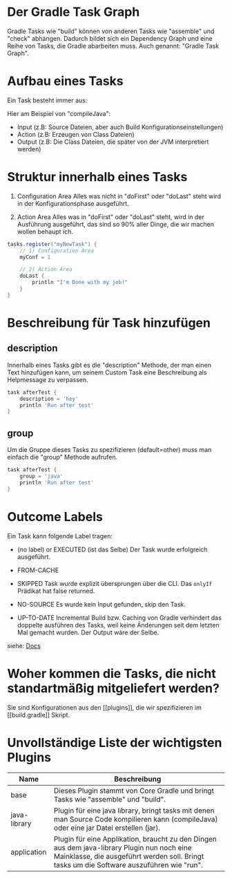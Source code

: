 # Der Gradle Task Graph
Gradle Tasks wie "build" können von anderen Tasks wie "assemble" und "check" abhängen. Dadurch bildet sich ein Dependency Graph und eine Reihe von Tasks, die Gradle abarbeiten muss. Auch genannt: "Gradle Task Graph".

# Aufbau eines Tasks
Ein Task besteht immer aus:

Hier am Beispiel von "compileJava":
- Input (z.B: Source Dateien, aber auch Build Konfigurationseinstellungen)
- Action (z.B: Erzeugen von Class Dateien)
- Output (z.B: Die Class Dateien, die später von der JVM interpretiert werden)

# Struktur innerhalb eines Tasks
1) Configuration Area
Alles was nicht in "doFirst" oder "doLast" steht wird in der Konfigurationsphase ausgeführt.

2) Action Area
Alles was in "doFirst" oder "doLast" steht, wird in der Ausführung ausgeführt, das sind so 90% aller Dinge, die wir machen wollen behaupt ich.

```Groovy
tasks.register("myNewTask") {
	// 1) Configuration Area
	myConf = 1

	// 2) Action Area
	doLast {
		println "I'm Done with my job!"
	}
}
```

# Beschreibung für Task hinzufügen
## description
Innerhalb eines Tasks gibt es die "description" Methode, der man einen Text hinzufügen kann, um seinem Custom Task eine Beschreibung als Helpmessage zu verpassen.

```Groovy
task afterTest {  
    description = 'hey'
    println 'Run after test'
}
```

## group
Um die Gruppe dieses Tasks zu spezifizieren (default=other) muss man einfach die "group" Methode aufrufen.

```Groovy
task afterTest {  
    group = 'java'
    println 'Run after test'
}
```


# Outcome Labels
Ein Task kann folgende Label tragen:
- (no label) or EXECUTED (ist das Selbe)
Der Task wurde erfolgreich ausgeführt.

- FROM-CACHE
- SKIPPED
Task wurde explizit übersprungen über die CLI.
Das ```onlyIf``` Prädikat hat false returned.

- NO-SOURCE
Es wurde kein Input gefunden, skip den Task.

- UP-TO-DATE
Incremental Build bzw. Caching von Gradle verhindert das doppelte ausführen des Tasks, weil keine Änderungen seit dem letzten Mal gemacht wurden. Der Output wäre der Selbe.

siehe: [Docs](https://docs.gradle.org/current/userguide/more_about_tasks.html#sec:task_outcomes)

# Woher kommen die Tasks, die nicht standartmäßig mitgeliefert werden?
Sie sind Konfigurationen aus den [[plugins]], die wir spezifizieren im [[build.gradle]] Skript.

# Unvollständige Liste der wichtigsten Plugins

| Name         | Beschreibung                                                                                                                             |
| ------------ | ---------------------------------------------------------------------------------------------------------------------------------------- |
| base         | Dieses Plugin stammt von Core Gradle und bringt Tasks wie "assemble" und "build".                                                        |
| java-library | Plugin für eine java library, bringt tasks mit denen man Source Code kompilieren kann (compileJava) oder eine jar Datei erstellen (jar). |
| application  | Plugin für eine Applikation, braucht zu den Dingen aus dem java-library Plugin nun noch eine Mainklasse, die ausgeführt werden soll. Bringt tasks um die Software auszuführen wie "run".                                                                                                                                        |
